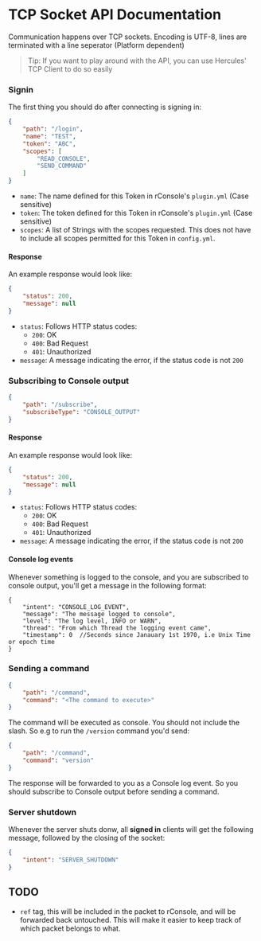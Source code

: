 # TCP Socket API Documentation
Communication happens over TCP sockets. Encoding is UTF-8, lines are terminated with a line seperator (Platform dependent)

>Tip: If you want to play around with the API, you can use Hercules' TCP Client to do so easily

### Signin
The first thing you should do after connecting is signing in:
```json
{
    "path": "/login", 
    "name": "TEST", 
    "token": "ABC", 
    "scopes": [
        "READ_CONSOLE", 
        "SEND_COMMAND"
    ]
}
```
- `name`: The name defined for this Token in rConsole's `plugin.yml` (Case sensitive)
- `token`: The token defined for this Token in rConsole's `plugin.yml` (Case sensitive)
- `scopes`: A list of Strings with the scopes requested. This does not have to include all scopes permitted for this Token in `config.yml`.

#### Response
An example response would look like:
```json
{
    "status": 200,
    "message": null
}
```
- `status`: Follows HTTP status codes:
    - `200`: OK
    - `400`: Bad Request
    - `401`: Unauthorized
- `message`: A message indicating the error, if the status code is not `200`

### Subscribing to Console output
```json
{
    "path": "/subscribe", 
    "subscribeType": "CONSOLE_OUTPUT"
}
```

#### Response
An example response would look like:
```json
{
    "status": 200,
    "message": null
}
```
- `status`: Follows HTTP status codes:
    - `200`: OK
    - `400`: Bad Request
    - `401`: Unauthorized
- `message`: A message indicating the error, if the status code is not `200`

#### Console log events
Whenever something is logged to the console, and you are subscribed to console output, you'll get a message in the following format:
```jsonc
{
    "intent": "CONSOLE_LOG_EVENT",
    "message": "The message logged to console",
    "level": "The log level, INFO or WARN",
    "thread": "From which Thread the logging event came",
    "timestamp": 0  //Seconds since Janauary 1st 1970, i.e Unix Time or epoch time
}
```

### Sending a command
```json
{
    "path": "/command", 
    "command": "<The command to execute>"
}
```
The command will be executed as console. You should not include the slash. So e.g to run the `/version` command you'd send:
```json
{
    "path": "/command", 
    "command": "version"
}
```
The response will be forwarded to you as a Console log event. So you should subscribe to Console output before sending a command.

### Server shutdown
Whenever the server shuts donw, all **signed in** clients will get the following message, followed by the closing of the socket:
```json
{
    "intent": "SERVER_SHUTDOWN"
}
```

## TODO
- `ref` tag, this will be included in the packet to rConsole, and will be forwarded back untouched. This will make it easier to keep track of which packet belongs to what.
